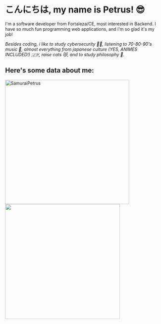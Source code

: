 <h1>こんにちは, my name is Petrus! 😎</h1>
<p>I'm a software developer from Fortaleza/CE, most interested in Backend. I have so much fun programming web applications, and i'm so glad it's my job!</p>
<p><i>Besides coding, i like to study cybersecurity 🕵🏻, listening to 70-80-90's music 🎵, almost everything from japanese culture (YES, ANIMES INCLUDED!) 🇯🇵, raise cats 😻, and to study philosophy 🤔.</i></p>
<h2>Here's some data about me:</h2>
<img width="400px" align="left" src="https://github-readme-stats.vercel.app/api?username=SamuraiPetrus&show_icons=true&theme=dark" alt="SamuraiPetrus" />
<img width="370px" align="left" src="https://github-readme-stats.vercel.app/api/top-langs/?username=SamuraiPetrus&hide=html&layout=compact&theme=dark" />
